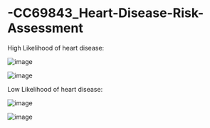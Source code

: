 # -CC69843_Heart-Disease-Risk-Assessment

High Likelihood of heart disease:

![image](https://github.com/user-attachments/assets/c1f64056-a19e-49d3-af35-173ab6e62b7f)


![image](https://github.com/user-attachments/assets/69f3c8fc-8cce-4cb8-a715-6ce17180451c)


Low Likelihood of heart disease:

![image](https://github.com/user-attachments/assets/aae0c6d7-ce6f-4e81-a560-a9ceeda79e9d)


![image](https://github.com/user-attachments/assets/b554ea77-892f-4eec-a21d-e990d6416be8)
